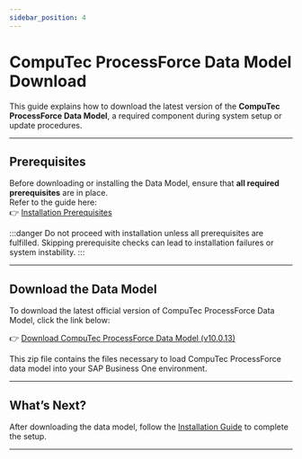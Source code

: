 ```yaml
---
sidebar_position: 4
---
```


# CompuTec ProcessForce Data Model Download

This guide explains how to download the latest version of the **CompuTec ProcessForce Data Model**, a required component during system setup or update procedures.

---

## Prerequisites

Before downloading or installing the Data Model, ensure that **all required prerequisites** are in place.  
Refer to the guide here:  
👉 [Installation Prerequisites](./prerequisites-installation.md)

:::danger
Do not proceed with installation unless all prerequisites are fulfilled. Skipping prerequisite checks can lead to installation failures or system instability.
:::

---

## Download the Data Model

To download the latest official version of CompuTec ProcessForce Data Model, click the link below:

👉 [Download CompuTec ProcessForce Data Model (v10.0.13)](https://download.computec.one/software/processforce/model/CompuTec_ProcessForce_Data_Model_10.0.13.zip)

This zip file contains the files necessary to load CompuTec ProcessForce data model into your SAP Business One environment.

---

## What’s Next?

After downloading the data model, follow the [Installation Guide](./prerequisites-installation.md) to complete the setup.

---
